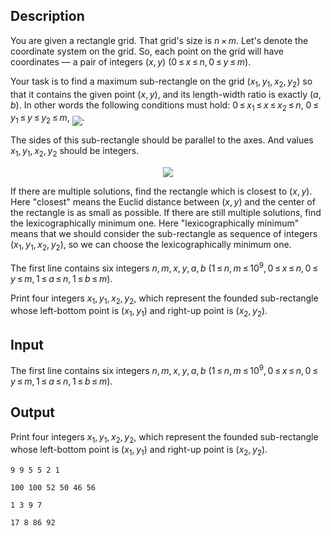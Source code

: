 ## Description

<div><p>You are given a rectangle grid. That grid's size is <span class="tex-span"><i>n</i> × <i>m</i></span>. Let's denote the coordinate system on the grid. So, each point on the grid will have coordinates — a pair of integers <span class="tex-span">(<i>x</i>, <i>y</i>)</span> <span class="tex-span">(0 ≤ <i>x</i> ≤ <i>n</i>, 0 ≤ <i>y</i> ≤ <i>m</i>)</span>.</p><p>Your task is to find a maximum sub-rectangle on the grid <span class="tex-span">(<i>x</i><sub class="lower-index">1</sub>, <i>y</i><sub class="lower-index">1</sub>, <i>x</i><sub class="lower-index">2</sub>, <i>y</i><sub class="lower-index">2</sub>)</span> so that it contains the given point <span class="tex-span">(<i>x</i>, <i>y</i>)</span>, and its length-width ratio is exactly <span class="tex-span">(<i>a</i>, <i>b</i>)</span>. In other words the following conditions must hold: <span class="tex-span">0 ≤ <i>x</i><sub class="lower-index">1</sub> ≤ <i>x</i> ≤ <i>x</i><sub class="lower-index">2</sub> ≤ <i>n</i></span>, <span class="tex-span">0 ≤ <i>y</i><sub class="lower-index">1</sub> ≤ <i>y</i> ≤ <i>y</i><sub class="lower-index">2</sub> ≤ <i>m</i></span>, <img align="middle" class="tex-formula" src="file://otRCK8qA.png" style="max-width: 100.0%;max-height: 100.0%;">.</p><p>The sides of this sub-rectangle should be parallel to the axes. And values <span class="tex-span"><i>x</i><sub class="lower-index">1</sub>, <i>y</i><sub class="lower-index">1</sub>, <i>x</i><sub class="lower-index">2</sub>, <i>y</i><sub class="lower-index">2</sub></span> should be integers.</p><center> <img class="tex-graphics" src="file://62k7FW4n.png" style="max-width: 100.0%;max-height: 100.0%;"> </center><p>If there are multiple solutions, find the rectangle which is closest to <span class="tex-span">(<i>x</i>, <i>y</i>)</span>. Here "closest" means the Euclid distance between <span class="tex-span">(<i>x</i>, <i>y</i>)</span> and the center of the rectangle is as small as possible. If there are still multiple solutions, find the lexicographically minimum one. Here "lexicographically minimum" means that we should consider the sub-rectangle as sequence of integers <span class="tex-span">(<i>x</i><sub class="lower-index">1</sub>, <i>y</i><sub class="lower-index">1</sub>, <i>x</i><sub class="lower-index">2</sub>, <i>y</i><sub class="lower-index">2</sub>)</span>, so we can choose the lexicographically minimum one.</p></div><div class="input-specification"><p>The first line contains six integers <span class="tex-span"><i>n</i>, <i>m</i>, <i>x</i>, <i>y</i>, <i>a</i>, <i>b</i></span> <span class="tex-span">(1 ≤ <i>n</i>, <i>m</i> ≤ 10<sup class="upper-index">9</sup>, 0 ≤ <i>x</i> ≤ <i>n</i>, 0 ≤ <i>y</i> ≤ <i>m</i>, 1 ≤ <i>a</i> ≤ <i>n</i>, 1 ≤ <i>b</i> ≤ <i>m</i>)</span>.</p></div><div class="output-specification"><p>Print four integers <span class="tex-span"><i>x</i><sub class="lower-index">1</sub>, <i>y</i><sub class="lower-index">1</sub>, <i>x</i><sub class="lower-index">2</sub>, <i>y</i><sub class="lower-index">2</sub></span>, which represent the founded sub-rectangle whose left-bottom point is <span class="tex-span">(<i>x</i><sub class="lower-index">1</sub>, <i>y</i><sub class="lower-index">1</sub>)</span> and right-up point is <span class="tex-span">(<i>x</i><sub class="lower-index">2</sub>, <i>y</i><sub class="lower-index">2</sub>)</span>.</p></div>

## Input

<p>The first line contains six integers <span class="tex-span"><i>n</i>, <i>m</i>, <i>x</i>, <i>y</i>, <i>a</i>, <i>b</i></span> <span class="tex-span">(1 ≤ <i>n</i>, <i>m</i> ≤ 10<sup class="upper-index">9</sup>, 0 ≤ <i>x</i> ≤ <i>n</i>, 0 ≤ <i>y</i> ≤ <i>m</i>, 1 ≤ <i>a</i> ≤ <i>n</i>, 1 ≤ <i>b</i> ≤ <i>m</i>)</span>.</p>

## Output

<p>Print four integers <span class="tex-span"><i>x</i><sub class="lower-index">1</sub>, <i>y</i><sub class="lower-index">1</sub>, <i>x</i><sub class="lower-index">2</sub>, <i>y</i><sub class="lower-index">2</sub></span>, which represent the founded sub-rectangle whose left-bottom point is <span class="tex-span">(<i>x</i><sub class="lower-index">1</sub>, <i>y</i><sub class="lower-index">1</sub>)</span> and right-up point is <span class="tex-span">(<i>x</i><sub class="lower-index">2</sub>, <i>y</i><sub class="lower-index">2</sub>)</span>.</p>





```input1
9 9 5 5 2 1

```




```input2
100 100 52 50 46 56

```




```output1
1 3 9 7

```




```output2
17 8 86 92

```


